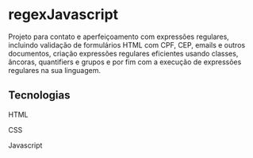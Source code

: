 # regexJavascript

Projeto para contato e aperfeiçoamento com expressões regulares, incluindo validação de formulários HTML com CPF, CEP, emails e outros documentos, criação expressões regulares eficientes usando classes, âncoras, quantifiers e grupos e por fim com a execução de expressões regulares na sua linguagem.

## Tecnologias

HTML

CSS

Javascript

